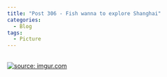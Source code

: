 ```yaml
---
title: "Post 306 - Fish wanna to explore Shanghai"
categories:
  - Blog
tags:
  - Picture
---
```



<br/>
<a href="https://imgur.com/gzJGRFS"><img src="https://i.imgur.com/gzJGRFS.jpg" title="source: imgur.com" /></a>
<br/>
<br/>


<script src="https://utteranc.es/client.js"
        repo="serendipityinlife/serendipityinlife.github.io"
        issue-term="pathname"
        theme="github-light"
        crossorigin="anonymous"
        async>
</script>
